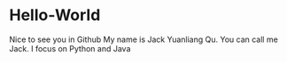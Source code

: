 # Hello-World
Nice to see you in Github
My name is Jack Yuanliang Qu. You can call me Jack.
I focus on Python and Java
